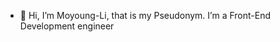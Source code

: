 - 👋 Hi, I’m Moyoung-Li, that is my Pseudonym. I’m a Front-End Development engineer

<!---
Moyoung-Li/Moyoung-Li is a ✨ special ✨ repository because its `README.md` (this file) appears on your GitHub profile.
You can click the Preview link to take a look at your changes.
--->

